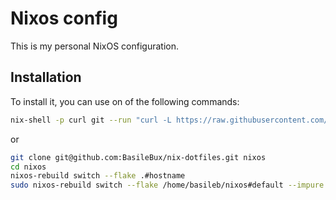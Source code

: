 # Nixos config

This is my personal NixOS configuration.

## Installation

To install it, you can use on of the following commands:

```bash
nix-shell -p curl git --run "curl -L https://raw.githubusercontent.com/BasileBux/nix-dotfiles/refs/heads/main/install.sh | sh"
```

or

```bash
git clone git@github.com:BasileBux/nix-dotfiles.git nixos
cd nixos
nixos-rebuild switch --flake .#hostname
sudo nixos-rebuild switch --flake /home/basileb/nixos#default --impure
```
